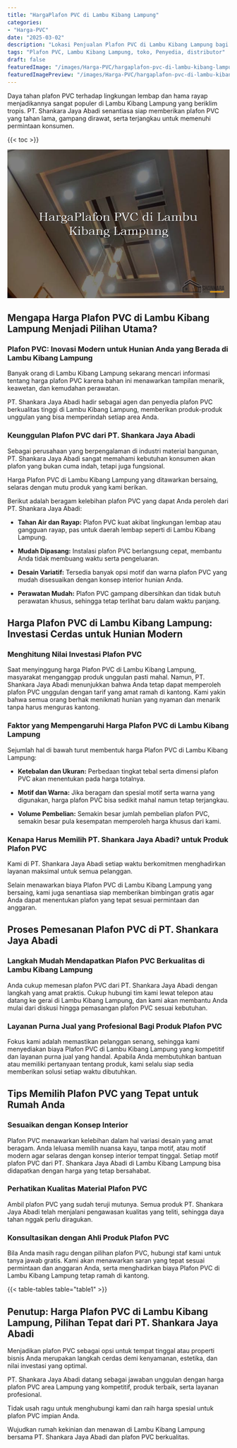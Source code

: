 ```yaml
---
title: "HargaPlafon PVC di Lambu Kibang Lampung"
categories:
- "Harga-PVC"
date: "2025-03-02"
description: "Lokasi Penjualan Plafon PVC di Lambu Kibang Lampung bagi tempat tinggal, office, dan toko. Panel berkualitas, variasi motif, variasi warna elegan, beserta jasa instalasi dikerjakan oleh teknisi ahli dan jaminan resmi!|Servis penjualan Plafon PVC di Lambu Kibang Lampung bagi keperluan hunian, kantor, atau toko, beserta material berkualitas dan penempatan oleh tenaga ahli profesional dan garansi resmi.|Alternatif Plafon PVC di Lambu Kibang Lampung yang terbukti untuk hunian, office, serta toko, dengan panel terbaik dan penempatan oleh teknisi profesional serta garansi resmi.|Penyediaan Plafon PVC di Lambu Kibang Lampung bagi tempat tinggal, perkantoran, dan gerai, beserta produk berkualitas dan pemasangan ditangani oleh tenaga ahli profesional, dilengkapi dengan kepastian resmi.}"
tags: "Plafon PVC, Lambu Kibang Lampung, toko, Penyedia, distributor"
draft: false
featuredImage: "/images/Harga-PVC/hargaplafon-pvc-di-lambu-kibang-lampung.png"
featuredImagePreview: "/images/Harga-PVC/hargaplafon-pvc-di-lambu-kibang-lampung.png"
---
```


Daya tahan plafon PVC terhadap lingkungan lembap dan hama rayap menjadikannya sangat populer di Lambu Kibang Lampung yang beriklim tropis. PT. Shankara Jaya Abadi senantiasa siap memberikan plafon PVC yang tahan lama, gampang dirawat, serta terjangkau untuk memenuhi permintaan konsumen.

{{< toc >}}

![HargaPlafon PVC di Lambu Kibang Lampung](/images/Harga-PVC/HargaPlafon-PVC-di-Lambu-Kibang-Lampung.png)

## Mengapa Harga Plafon PVC di Lambu Kibang Lampung Menjadi Pilihan Utama?

### Plafon PVC: Inovasi Modern untuk Hunian Anda yang Berada di Lambu Kibang Lampung

Banyak orang di Lambu Kibang Lampung sekarang mencari informasi tentang harga plafon PVC karena bahan ini menawarkan tampilan menarik, keawetan, dan kemudahan perawatan.

PT. Shankara Jaya Abadi hadir sebagai agen dan penyedia plafon PVC berkualitas tinggi di Lambu Kibang Lampung, memberikan produk-produk unggulan yang bisa memperindah setiap area Anda.

### Keunggulan Plafon PVC dari PT. Shankara Jaya Abadi

Sebagai perusahaan yang berpengalaman di industri material bangunan, PT. Shankara Jaya Abadi sangat memahami kebutuhan konsumen akan plafon yang bukan cuma indah, tetapi juga fungsional.

Harga Plafon PVC di Lambu Kibang Lampung yang ditawarkan bersaing, selaras dengan mutu produk yang kami berikan.

Berikut adalah beragam kelebihan plafon PVC yang dapat Anda peroleh dari PT. Shankara Jaya Abadi:

- **Tahan Air dan Rayap:** Plafon PVC kuat akibat lingkungan lembap atau gangguan rayap, pas untuk daerah lembap seperti di Lambu Kibang Lampung.

- **Mudah Dipasang:** Instalasi plafon PVC berlangsung cepat, membantu Anda tidak membuang waktu serta pengeluaran.

- **Desain Variatif:** Tersedia banyak opsi motif dan warna plafon PVC yang mudah disesuaikan dengan konsep interior hunian Anda.

- **Perawatan Mudah:** Plafon PVC gampang dibersihkan dan tidak butuh perawatan khusus, sehingga tetap terlihat baru dalam waktu panjang.

## Harga Plafon PVC di Lambu Kibang Lampung: Investasi Cerdas untuk Hunian Modern

### Menghitung Nilai Investasi Plafon PVC

Saat menyinggung harga Plafon PVC di Lambu Kibang Lampung, masyarakat menganggap produk unggulan pasti mahal. Namun, PT. Shankara Jaya Abadi menunjukkan bahwa Anda tetap dapat memperoleh plafon PVC unggulan dengan tarif yang amat ramah di kantong. Kami yakin bahwa semua orang berhak menikmati hunian yang nyaman dan menarik tanpa harus menguras kantong.

### Faktor yang Mempengaruhi Harga Plafon PVC di Lambu Kibang Lampung

Sejumlah hal di bawah turut membentuk harga Plafon PVC di Lambu Kibang Lampung:

- **Ketebalan dan Ukuran:** Perbedaan tingkat tebal serta dimensi plafon PVC akan menentukan pada harga totalnya.

- **Motif dan Warna:** Jika beragam dan spesial motif serta warna yang digunakan, harga plafon PVC bisa sedikit mahal namun tetap terjangkau.

- **Volume Pembelian:** Semakin besar jumlah pembelian plafon PVC, semakin besar pula kesempatan memperoleh harga khusus dari kami.

### Kenapa Harus Memilih PT. Shankara Jaya Abadi? untuk Produk Plafon PVC

Kami di PT. Shankara Jaya Abadi setiap waktu berkomitmen menghadirkan layanan maksimal untuk semua pelanggan.

Selain menawarkan biaya Plafon PVC di Lambu Kibang Lampung yang bersaing, kami juga senantiasa siap memberikan bimbingan gratis agar Anda dapat menentukan plafon yang tepat sesuai permintaan dan anggaran.

## Proses Pemesanan Plafon PVC di PT. Shankara Jaya Abadi

### Langkah Mudah Mendapatkan Plafon PVC Berkualitas di Lambu Kibang Lampung

Anda cukup memesan plafon PVC dari PT. Shankara Jaya Abadi dengan langkah yang amat praktis. Cukup hubungi tim kami lewat telepon atau datang ke gerai di Lambu Kibang Lampung, dan kami akan membantu Anda mulai dari diskusi hingga pemasangan plafon PVC sesuai kebutuhan.

### Layanan Purna Jual yang Profesional Bagi Produk Plafon PVC

Fokus kami adalah memastikan pelanggan senang, sehingga kami menyediakan biaya Plafon PVC di Lambu Kibang Lampung yang kompetitif dan layanan purna jual yang handal. Apabila Anda membutuhkan bantuan atau memiliki pertanyaan tentang produk, kami selalu siap sedia memberikan solusi setiap waktu dibutuhkan.

## Tips Memilih Plafon PVC yang Tepat untuk Rumah Anda

### Sesuaikan dengan Konsep Interior

Plafon PVC menawarkan kelebihan dalam hal variasi desain yang amat beragam. Anda leluasa memilih nuansa kayu, tanpa motif, atau motif modern agar selaras dengan konsep interior tempat tinggal. Setiap motif plafon PVC dari PT. Shankara Jaya Abadi di Lambu Kibang Lampung bisa didapatkan dengan harga yang tetap bersahabat.

### Perhatikan Kualitas Material Plafon PVC

Ambil plafon PVC yang sudah teruji mutunya. Semua produk PT. Shankara Jaya Abadi telah menjalani pengawasan kualitas yang teliti, sehingga daya tahan nggak perlu diragukan.

### Konsultasikan dengan Ahli Produk Plafon PVC

Bila Anda masih ragu dengan pilihan plafon PVC, hubungi staf kami untuk tanya jawab gratis. Kami akan menawarkan saran yang tepat sesuai permintaan dan anggaran Anda, serta menghadirkan biaya Plafon PVC di Lambu Kibang Lampung tetap ramah di kantong.

{{< table-tables table="table1" >}}

## Penutup: Harga Plafon PVC di Lambu Kibang Lampung, Pilihan Tepat dari PT. Shankara Jaya Abadi

Menjadikan plafon PVC sebagai opsi untuk tempat tinggal atau properti bisnis Anda merupakan langkah cerdas demi kenyamanan, estetika, dan nilai investasi yang optimal.

PT. Shankara Jaya Abadi datang sebagai jawaban unggulan dengan harga plafon PVC area Lampung yang kompetitif, produk terbaik, serta layanan profesional.

Tidak usah ragu untuk menghubungi kami dan raih harga spesial untuk plafon PVC impian Anda.

Wujudkan rumah kekinian dan menawan di Lambu Kibang Lampung bersama PT. Shankara Jaya Abadi dan plafon PVC berkualitas.

